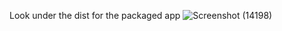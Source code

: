 Look under the dist for the packaged app
![Screenshot (14198)](https://github.com/user-attachments/assets/f6f23cc6-e40b-432d-845f-db4b090b885c)
